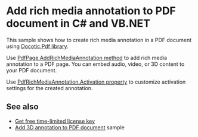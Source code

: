 # Add rich media annotation to PDF document in C# and VB.NET
This sample shows how to create rich media annotation in a PDF document using [Docotic.Pdf library](https://bitmiracle.com/pdf-library/).

Use [PdfPage.AddRichMediaAnnotation method](https://bitmiracle.com/pdf-library/api/pdfpage-addrichmediaannotation) to add rich media annotation to a PDF page. You can embed audio, video, or 3D content to your PDF document.

Use [PdfRichMediaAnnotation.Activation property](https://bitmiracle.com/pdf-library/api/pdfrichmediaannotation-activation) to customize activation settings for the created annotation.

## See also
* [Get free time-limited license key](https://bitmiracle.com/pdf-library/download)
* [Add 3D annotation to PDF document](/Samples/Forms%20and%20Annotations/3dAnnotations) sample